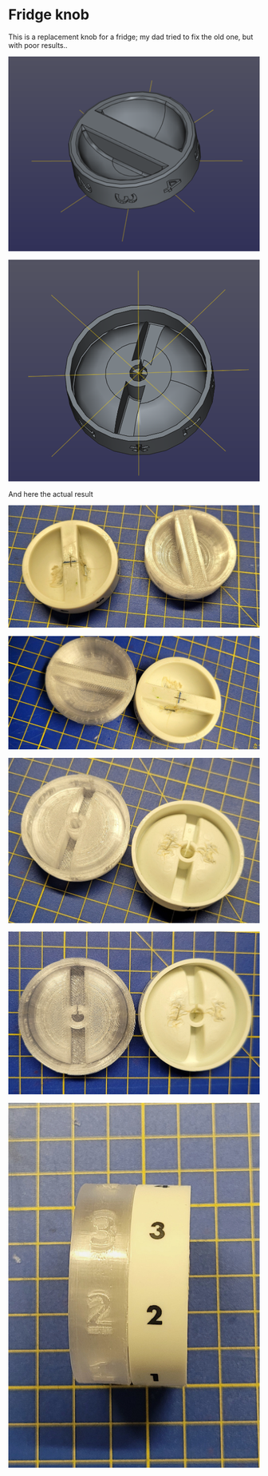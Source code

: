 Fridge knob
===========

This is a replacement knob for a fridge; my dad tried to fix the old one, but with poor results..

![cad1](cad1.png)

![cad2](cad2.png)


And here the actual result

![top1](top1.jpg)

![top2](top2.jpg)

![bot1](bottom1.jpg)

![bot2](bottom2.jpg)

![scale](scale.jpg)
